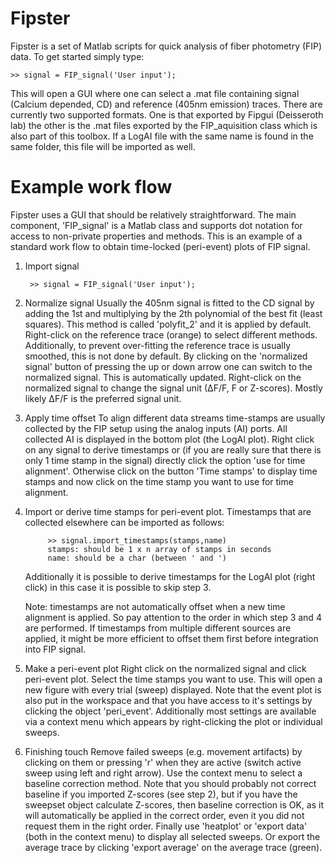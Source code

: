 # Fipster
Fipster is a set of Matlab scripts for quick analysis of fiber photometry (FIP) data. To get started simply type:

    >> signal = FIP_signal('User input');

This will open a GUI where one can select a .mat file containing signal (Calcium depended, CD) and reference (405nm emission) traces. There are currently two supported formats. One is that exported by Fipgui (Deisseroth lab) the other is the .mat files exported by the FIP_aquisition class which is also part of this toolbox. If a LogAI file with the same name is found in the same folder, this file will be imported as well.

# Example work flow
Fipster uses a GUI that should be relatively straightforward. The main component, 'FIP_signal' is a Matlab class and supports dot notation for access to non-private properties and methods. This is an example of a standard work flow to obtain time-locked (peri-event) plots of FIP signal.

1. Import signal

		>> signal = FIP_signal('User input');

2. Normalize signal
	Usually the 405nm signal is fitted to the CD signal by adding the 1st and multiplying by the 2th polynomial of the best fit (least squares). This method is called 'polyfit_2' and it is applied by default. Right-click on the reference trace (orange) to select different methods. Additionally, to prevent over-fitting the reference trace is usually smoothed, this is not done by default. By clicking on the 'normalized signal' button of pressing the up or down arrow one can switch to the normalized signal. This is automatically updated. Right-click on the normalized signal to change the signal unit (∆F/F, F or Z-scores). Mostly likely ∆F/F is the preferred signal unit.

3. Apply time offset
	To align different data streams time-stamps are usually collected by the FIP setup using the analog inputs (AI) ports. All collected AI is displayed in the bottom plot (the LogAI plot). Right click on any signal to derive timestamps or (if you are really sure that there is only 1 time stamp in the signal) directly click the option 'use for time alignment'. Otherwise click on the button 'Time stamps' to display time stamps and now click on the time stamp you want to use for time alignment.

4. Import or derive time stamps for peri-event plot.
	Timestamps that are collected elsewhere can be imported as follows:

			>> signal.import_timestamps(stamps,name) 
			stamps: should be 1 x n array of stamps in seconds
			name: should be a char (between ' and ')

	Additionally it is possible to derive timestamps for the LogAI plot (right click) in this case it is possible to skip step 3.

	Note: timestamps are not automatically offset when a new time alignment is applied. So pay attention to the order in which step 3 and 4 are performed. If timestamps from multiple different sources are applied, it might be more efficient to offset them first before integration into FIP signal.

5. Make a peri-event plot
	Right click on the normalized signal and click peri-event plot. Select the time stamps you want to use. This will open a new figure with every trial (sweep) displayed. Note that the event plot is also put in the workspace and that you have access to it's settings by clicking the object 'peri_event'. Additionally most settings are available via a context menu which appears by right-clicking the plot or individual sweeps.

6. Finishing touch
	Remove failed sweeps (e.g. movement artifacts) by clicking on them or pressing 'r' when they are active (switch active sweep using left and right arrow). Use the context menu to select a baseline correction method. Note that you should probably not correct baseline if you imported Z-scores (see step 2), but if you have the sweepset object calculate Z-scores, then baseline correction is OK, as it will automatically be applied in the correct order, even it you did not request them in the right order. Finally use 'heatplot' or 'export data' (both in the context menu) to display all selected sweeps. Or export the average trace by clicking 'export average' on the average trace (green).

